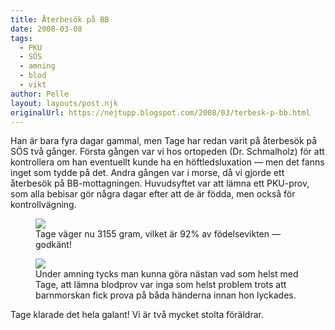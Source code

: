 ```yaml
---
title: Återbesök på BB
date: 2008-03-08
tags: 
  - PKU
  - SÖS
  - amning
  - blod
  - vikt	
author: Pelle
layout: layouts/post.njk
originalUrl: https://nejtupp.blogspot.com/2008/03/terbesk-p-bb.html
---
```


Han är bara fyra dagar gammal, men Tage har redan varit på återbesök på SÖS två gånger. Första gången var vi hos ortopeden (Dr. Schmalholz) för att kontrollera om han eventuellt kunde ha en höftledsluxation — men det fanns inget som tydde på det. Andra gången var i morse, då vi gjorde ett återbesök på BB-mottagningen. Huvudsyftet var att lämna ett PKU-prov, som alla bebisar gör några dagar efter att de är födda, men också för kontrollvägning.

<figure>
	<img src="../../../img/2008/03/_MG_0372_1024pix.jpg">
	<figcaption>Tage väger nu 3155 gram, vilket är 92% av födelsevikten — godkänt!</figcaption>
</figure>

<figure>
	<img src="../../../img/2008/03/_MG_0388_1024pix.jpg">
	<figcaption>Under amning tycks man kunna göra nästan vad som helst med Tage, att lämna blodprov var inga som helst problem trots att barnmorskan fick prova på båda händerna innan hon lyckades.
  </figcaption>
</figure>

Tage klarade det hela galant! Vi är två mycket stolta föräldrar.
